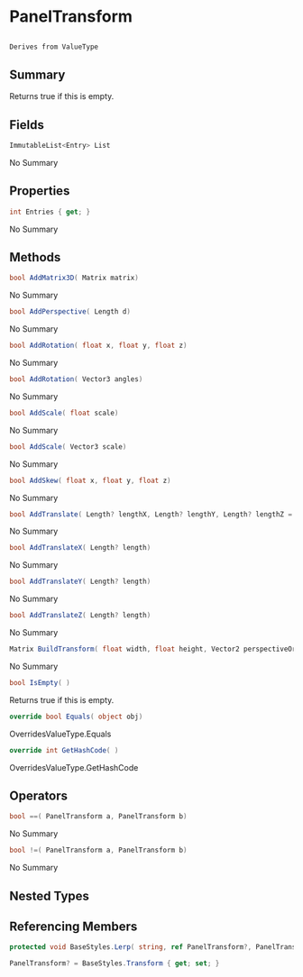 # PanelTransform

## 
```c#
Derives from ValueType
```

## Summary

Returns true if this is empty.
## Fields

```c#
ImmutableList<Entry> List
```
No Summary
## Properties

```c#
int Entries { get; } 
```
No Summary
## Methods

```c#
bool AddMatrix3D( Matrix matrix) 
```
No Summary
```c#
bool AddPerspective( Length d) 
```
No Summary
```c#
bool AddRotation( float x, float y, float z) 
```
No Summary
```c#
bool AddRotation( Vector3 angles) 
```
No Summary
```c#
bool AddScale( float scale) 
```
No Summary
```c#
bool AddScale( Vector3 scale) 
```
No Summary
```c#
bool AddSkew( float x, float y, float z) 
```
No Summary
```c#
bool AddTranslate( Length? lengthX, Length? lengthY, Length? lengthZ = null) 
```
No Summary
```c#
bool AddTranslateX( Length? length) 
```
No Summary
```c#
bool AddTranslateY( Length? length) 
```
No Summary
```c#
bool AddTranslateZ( Length? length) 
```
No Summary
```c#
Matrix BuildTransform( float width, float height, Vector2 perspectiveOrigin) 
```
No Summary
```c#
bool IsEmpty( ) 
```
Returns true if this is empty.
```c#
override bool Equals( object obj) 
```
OverridesValueType.Equals
```c#
override int GetHashCode( ) 
```
OverridesValueType.GetHashCode
## Operators

```c#
bool ==( PanelTransform a, PanelTransform b) 
```
No Summary
```c#
bool !=( PanelTransform a, PanelTransform b) 
```
No Summary
## Nested Types

## Referencing Members

```c#
protected void BaseStyles.Lerp( string, ref PanelTransform?, PanelTransform?, PanelTransform?, PanelTransform?, float ) 
```
```c#
PanelTransform? = BaseStyles.Transform { get; set; } 
```
